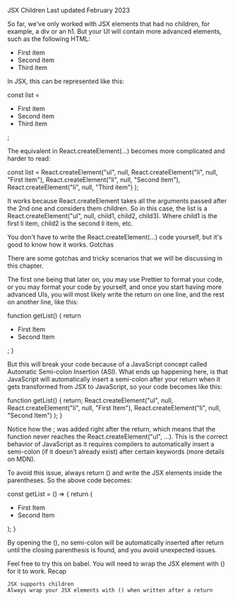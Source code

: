 JSX Children
Last updated February 2023

So far, we've only worked with JSX elements that had no children, for example, a div or an h1.
But your UI will contain more advanced elements, such as the following HTML:

<ul>
    <li>First item</li>
    <li>Second item</li>
    <li>Third item</li>
</ul>

In JSX, this can be represented like this:

const list = <ul>
<li>First item</li>
<li>Second item</li>
<li>Third item</li>

</ul>;

The equivalent in React.createElement(...) becomes more complicated and harder to read:

const list = React.createElement("ul", null,
React.createElement("li", null, "First item"),
React.createElement("li", null, "Second item"),
React.createElement("li", null, "Third item")
);

It works because React.createElement takes all the arguments passed after the 2nd one and considers them children.
So in this case, the list is a React.createElement("ul", null, child1, child2, child3).
Where child1 is the first li item, child2 is the second li item, etc.

You don't have to write the React.createElement(...) code yourself, but it's good to know how it works.
Gotchas

There are some gotchas and tricky scenarios that we will be discussing in this chapter.

The first one being that later on, you may use Prettier to format your code, or you may format your code by yourself, and once you start having more advanced UIs, you will most likely write the return on one line, and the rest on another line, like this:

function getList() {
return
<ul>
<li>First Item</li>
<li>Second Item</li>
</ul>;
}

But this will break your code because of a JavaScript concept called Automatic Semi-colon Insertion (ASI).
What ends up happening here, is that JavaScript will automatically insert a semi-colon after your return when it gets transformed from JSX to JavaScript, so your code becomes like this:

function getList() {
return;
React.createElement("ul", null,
React.createElement("li", null, "First Item"),
React.createElement("li", null, "Second Item")
);
}

Notice how the ; was added right after the return, which means that the function never reaches the React.createElement("ul", ...). This is the correct behavior of JavaScript as it requires compilers to automatically insert a semi-colon (if it doesn't already exist) after certain keywords (more details on MDN).

To avoid this issue, always return () and write the JSX elements inside the parentheses. So the above code becomes:

const getList = () => {
return (
<ul>
<li>First Item</li>
<li>Second Item</li>
</ul>
);
}

By opening the (), no semi-colon will be automatically inserted after return until the closing parenthesis is found, and you avoid unexpected issues.

Feel free to try this on babel. You will need to wrap the JSX element with () for it to work.
Recap

    JSX supports children
    Always wrap your JSX elements with () when written after a return
